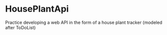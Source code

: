 # HousePlantApi
Practice developing a web API in the form of a house plant tracker (modeled after ToDoList)
